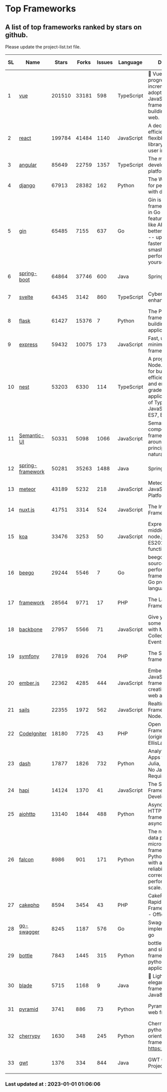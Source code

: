 # Top Frameworks
## A list of top frameworks ranked by stars on github.  
Please update the project-list.txt file.

| SL| Name  | Stars| Forks| Issues | Language | Description | Last Commit |
| --| ------| -----| ---- | ------ | -------- | ----------- | ----------- |
| 1 | [vue](https://github.com/vuejs/vue) | 201510 | 33181 | 598 | TypeScript | 🖖 Vue.js is a progressive, incrementally-adoptable JavaScript framework for building UI on the web. | 2022-12-27 21:38:05 |
| 2 | [react](https://github.com/facebook/react) | 199784 | 41484 | 1140 | JavaScript | A declarative, efficient, and flexible JavaScript library for building user interfaces. | 2022-12-23 19:31:27 |
| 3 | [angular](https://github.com/angular/angular) | 85649 | 22759 | 1357 | TypeScript | The modern web developer’s platform | 2022-12-24 11:26:34 |
| 4 | [django](https://github.com/django/django) | 67913 | 28382 | 162 | Python | The Web framework for perfectionists with deadlines. | 2022-12-30 12:28:47 |
| 5 | [gin](https://github.com/gin-gonic/gin) | 65485 | 7155 | 637 | Go | Gin is a HTTP web framework written in Go (Golang). It features a Martini-like API with much better performance -- up to 40 times faster. If you need smashing performance, get yourself some Gin. | 2022-12-25 05:49:44 |
| 6 | [spring-boot](https://github.com/spring-projects/spring-boot) | 64864 | 37746 | 600 | Java | Spring Boot | 2022-12-22 21:36:02 |
| 7 | [svelte](https://github.com/sveltejs/svelte) | 64345 | 3142 | 860 | TypeScript | Cybernetically enhanced web apps | 2022-12-31 01:13:52 |
| 8 | [flask](https://github.com/pallets/flask) | 61427 | 15376 | 7 | Python | The Python micro framework for building web applications. | 2022-12-29 17:52:18 |
| 9 | [express](https://github.com/expressjs/express) | 59432 | 10075 | 173 | JavaScript | Fast, unopinionated, minimalist web framework for node. | 2022-10-08 20:11:42 |
| 10 | [nest](https://github.com/nestjs/nest) | 53203 | 6330 | 114 | TypeScript | A progressive Node.js framework for building efficient, scalable, and enterprise-grade server-side applications on top of TypeScript & JavaScript (ES6, ES7, ES8) 🚀 | 2022-12-27 10:28:01 |
| 11 | [Semantic-UI](https://github.com/Semantic-Org/Semantic-UI) | 50331 | 5098 | 1066 | JavaScript | Semantic is a UI component framework based around useful principles from natural language. | 2022-10-06 20:02:37 |
| 12 | [spring-framework](https://github.com/spring-projects/spring-framework) | 50281 | 35263 | 1488 | Java | Spring Framework | 2022-12-23 15:11:16 |
| 13 | [meteor](https://github.com/meteor/meteor) | 43189 | 5232 | 218 | JavaScript | Meteor, the JavaScript App Platform | 2022-12-27 12:38:30 |
| 14 | [nuxt.js](https://github.com/nuxt/nuxt.js) | 41751 | 3314 | 524 | JavaScript | The Intuitive Vue(2) Framework | 2022-12-19 17:01:27 |
| 15 | [koa](https://github.com/koajs/koa) | 33476 | 3253 | 50 | JavaScript | Expressive middleware for node.js using ES2017 async functions | 2022-12-28 01:44:46 |
| 16 | [beego](https://github.com/beego/beego) | 29244 | 5546 | 7 | Go | beego is an open-source, high-performance web framework for the Go programming language. | 2022-12-26 15:53:27 |
| 17 | [framework](https://github.com/laravel/framework) | 28564 | 9771 | 17 | PHP | The Laravel Framework. | 2022-12-31 20:52:18 |
| 18 | [backbone](https://github.com/jashkenas/backbone) | 27957 | 5566 | 71 | JavaScript | Give your JS App some Backbone with Models, Views, Collections, and Events | 2022-11-23 20:55:56 |
| 19 | [symfony](https://github.com/symfony/symfony) | 27819 | 8926 | 704 | PHP | The Symfony PHP framework | 2022-12-31 13:11:57 |
| 20 | [ember.js](https://github.com/emberjs/ember.js) | 22362 | 4285 | 444 | JavaScript | Ember.js - A JavaScript framework for creating ambitious web applications | 2022-12-28 21:21:13 |
| 21 | [sails](https://github.com/balderdashy/sails) | 22355 | 1972 | 562 | JavaScript | Realtime MVC Framework for Node.js | 2022-11-21 02:21:42 |
| 22 | [CodeIgniter](https://github.com/bcit-ci/CodeIgniter) | 18180 | 7725 | 43 | PHP | Open Source PHP Framework (originally from EllisLab) | 2022-12-01 11:38:45 |
| 23 | [dash](https://github.com/plotly/dash) | 17877 | 1826 | 732 | Python | Analytical Web Apps for Python, R, Julia, and Jupyter. No JavaScript Required. | 2022-12-17 15:12:48 |
| 24 | [hapi](https://github.com/hapijs/hapi) | 14124 | 1370 | 41 | JavaScript | The Simple, Secure Framework Developers Trust | 2022-12-23 20:15:56 |
| 25 | [aiohttp](https://github.com/aio-libs/aiohttp) | 13140 | 1844 | 488 | Python | Asynchronous HTTP client/server framework for asyncio and Python | 2022-12-30 13:42:44 |
| 26 | [falcon](https://github.com/falconry/falcon) | 8986 | 901 | 171 | Python | The no-magic web data plane API and microservices framework for Python developers, with a focus on reliability, correctness, and performance at scale. | 2022-12-02 14:57:32 |
| 27 | [cakephp](https://github.com/cakephp/cakephp) | 8594 | 3454 | 43 | PHP | CakePHP: The Rapid Development Framework for PHP - Official Repository | 2022-12-30 02:48:54 |
| 28 | [go-swagger](https://github.com/go-swagger/go-swagger) | 8245 | 1187 | 576 | Go | Swagger 2.0 implementation for go | 2022-12-18 01:03:36 |
| 29 | [bottle](https://github.com/bottlepy/bottle) | 7843 | 1445 | 315 | Python | bottle.py is a fast and simple micro-framework for python web-applications. | 2022-09-05 15:24:52 |
| 30 | [blade](https://github.com/lets-blade/blade) | 5715 | 1168 | 9 | Java | :rocket: Lightning fast and elegant mvc framework for Java8 | 2022-05-10 12:38:06 |
| 31 | [pyramid](https://github.com/Pylons/pyramid) | 3741 | 886 | 73 | Python | Pyramid - A Python web framework | 2022-12-31 00:58:19 |
| 32 | [cherrypy](https://github.com/cherrypy/cherrypy) | 1630 | 348 | 245 | Python | CherryPy is a pythonic, object-oriented HTTP framework.      https://cherrypy.dev | 2022-07-17 20:36:25 |
| 33 | [gwt](https://github.com/gwtproject/gwt) | 1376 | 334 | 844 | Java | GWT Open Source Project | 2022-11-30 14:11:08 |

### Last updated at : 2023-01-01 01:06:06
